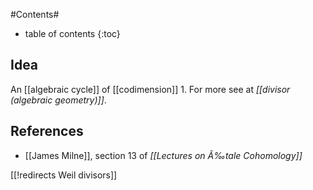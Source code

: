 
#Contents#
* table of contents
{:toc}

## Idea

An [[algebraic cycle]] of [[codimension]] 1. For more see at _[[divisor (algebraic geometry)]]_.

## References

* [[James Milne]], section 13 of _[[Lectures on Ã‰tale Cohomology]]_

[[!redirects Weil divisors]]